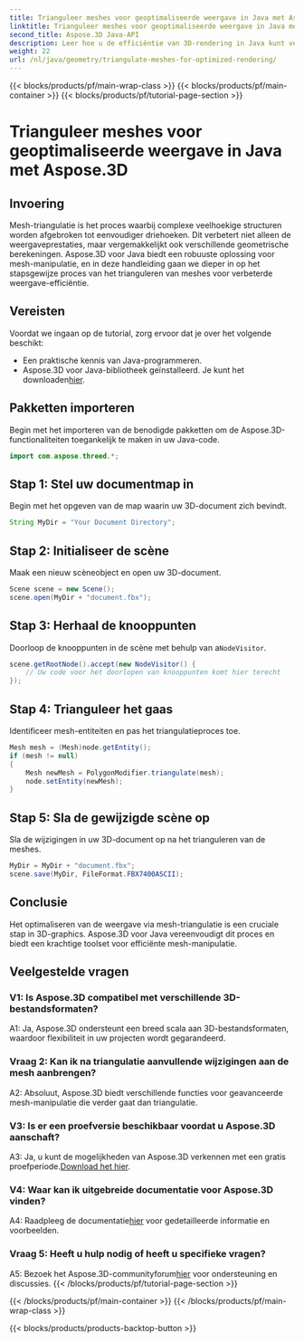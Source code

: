 ```yaml
---
title: Trianguleer meshes voor geoptimaliseerde weergave in Java met Aspose.3D
linktitle: Trianguleer meshes voor geoptimaliseerde weergave in Java met Aspose.3D
second_title: Aspose.3D Java-API
description: Leer hoe u de efficiëntie van 3D-rendering in Java kunt verbeteren met Aspose.3D. Driehoekige meshes voor optimale prestaties.
weight: 22
url: /nl/java/geometry/triangulate-meshes-for-optimized-rendering/
---
```


{{< blocks/products/pf/main-wrap-class >}}
{{< blocks/products/pf/main-container >}}
{{< blocks/products/pf/tutorial-page-section >}}

# Trianguleer meshes voor geoptimaliseerde weergave in Java met Aspose.3D

## Invoering

Mesh-triangulatie is het proces waarbij complexe veelhoekige structuren worden afgebroken tot eenvoudiger driehoeken. Dit verbetert niet alleen de weergaveprestaties, maar vergemakkelijkt ook verschillende geometrische berekeningen. Aspose.3D voor Java biedt een robuuste oplossing voor mesh-manipulatie, en in deze handleiding gaan we dieper in op het stapsgewijze proces van het trianguleren van meshes voor verbeterde weergave-efficiëntie.

## Vereisten

Voordat we ingaan op de tutorial, zorg ervoor dat je over het volgende beschikt:

- Een praktische kennis van Java-programmeren.
-  Aspose.3D voor Java-bibliotheek geïnstalleerd. Je kunt het downloaden[hier](https://releases.aspose.com/3d/java/).

## Pakketten importeren

Begin met het importeren van de benodigde pakketten om de Aspose.3D-functionaliteiten toegankelijk te maken in uw Java-code.

```java
import com.aspose.threed.*;
```

## Stap 1: Stel uw documentmap in

Begin met het opgeven van de map waarin uw 3D-document zich bevindt.

```java
String MyDir = "Your Document Directory";
```

## Stap 2: Initialiseer de scène

Maak een nieuw scèneobject en open uw 3D-document.

```java
Scene scene = new Scene();
scene.open(MyDir + "document.fbx");
```

## Stap 3: Herhaal de knooppunten

 Doorloop de knooppunten in de scène met behulp van a`NodeVisitor`.

```java
scene.getRootNode().accept(new NodeVisitor() {
    // Uw code voor het doorlopen van knooppunten komt hier terecht
});
```

## Stap 4: Trianguleer het gaas

Identificeer mesh-entiteiten en pas het triangulatieproces toe.

```java
Mesh mesh = (Mesh)node.getEntity();
if (mesh != null)
{
    Mesh newMesh = PolygonModifier.triangulate(mesh);
    node.setEntity(newMesh);
}
```

## Stap 5: Sla de gewijzigde scène op

Sla de wijzigingen in uw 3D-document op na het trianguleren van de meshes.

```java
MyDir = MyDir + "document.fbx";
scene.save(MyDir, FileFormat.FBX7400ASCII);
```

## Conclusie

Het optimaliseren van de weergave via mesh-triangulatie is een cruciale stap in 3D-graphics. Aspose.3D voor Java vereenvoudigt dit proces en biedt een krachtige toolset voor efficiënte mesh-manipulatie.

## Veelgestelde vragen

### V1: Is Aspose.3D compatibel met verschillende 3D-bestandsformaten?

A1: Ja, Aspose.3D ondersteunt een breed scala aan 3D-bestandsformaten, waardoor flexibiliteit in uw projecten wordt gegarandeerd.

### Vraag 2: Kan ik na triangulatie aanvullende wijzigingen aan de mesh aanbrengen?

A2: Absoluut, Aspose.3D biedt verschillende functies voor geavanceerde mesh-manipulatie die verder gaat dan triangulatie.

### V3: Is er een proefversie beschikbaar voordat u Aspose.3D aanschaft?

 A3: Ja, u kunt de mogelijkheden van Aspose.3D verkennen met een gratis proefperiode.[Download het hier](https://releases.aspose.com/).

### V4: Waar kan ik uitgebreide documentatie voor Aspose.3D vinden?

 A4: Raadpleeg de documentatie[hier](https://reference.aspose.com/3d/java/) voor gedetailleerde informatie en voorbeelden.

### Vraag 5: Heeft u hulp nodig of heeft u specifieke vragen?

 A5: Bezoek het Aspose.3D-communityforum[hier](https://forum.aspose.com/c/3d/18) voor ondersteuning en discussies.
{{< /blocks/products/pf/tutorial-page-section >}}

{{< /blocks/products/pf/main-container >}}
{{< /blocks/products/pf/main-wrap-class >}}

{{< blocks/products/products-backtop-button >}}
